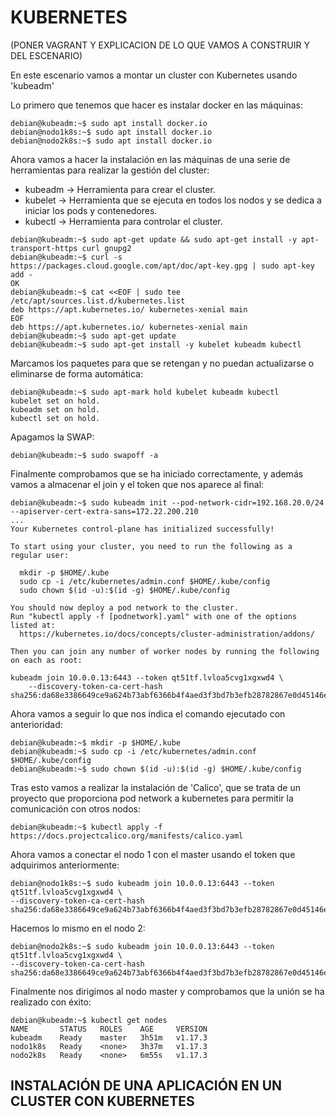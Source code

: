 # KUBERNETES


(PONER VAGRANT Y EXPLICACION DE LO QUE VAMOS A CONSTRUIR Y DEL ESCENARIO)

En este escenario vamos a montar un cluster con Kubernetes usando 'kubeadm'


Lo primero que tenemos que hacer es instalar docker en las máquinas:

~~~
debian@kubeadm:~$ sudo apt install docker.io
debian@nodo1k8s:~$ sudo apt install docker.io
debian@nodo2k8s:~$ sudo apt install docker.io
~~~

Ahora vamos a hacer la instalación en las máquinas de una serie de herramientas para realizar la gestión del cluster:

- kubeadm -> Herramienta para crear el cluster. 
- kubelet -> Herramienta que se ejecuta en todos los nodos y se dedica a iniciar los pods y contenedores.
- kubectl -> Herramienta para controlar el cluster.

~~~
debian@kubeadm:~$ sudo apt-get update && sudo apt-get install -y apt-transport-https curl gnupg2
debian@kubeadm:~$ curl -s https://packages.cloud.google.com/apt/doc/apt-key.gpg | sudo apt-key add -
OK
debian@kubeadm:~$ cat <<EOF | sudo tee /etc/apt/sources.list.d/kubernetes.list
deb https://apt.kubernetes.io/ kubernetes-xenial main
EOF
deb https://apt.kubernetes.io/ kubernetes-xenial main
debian@kubeadm:~$ sudo apt-get update
debian@kubeadm:~$ sudo apt-get install -y kubelet kubeadm kubectl
~~~

Marcamos los paquetes para que se retengan y no puedan actualizarse o eliminarse de forma automática:

~~~
debian@kubeadm:~$ sudo apt-mark hold kubelet kubeadm kubectl
kubelet set on hold.
kubeadm set on hold.
kubectl set on hold.
~~~

Apagamos la SWAP:

~~~
debian@kubeadm:~$ sudo swapoff -a
~~~

Finalmente comprobamos que se ha iniciado correctamente, y además vamos a almacenar el join y el token que nos aparece al final:

~~~
debian@kubeadm:~$ sudo kubeadm init --pod-network-cidr=192.168.20.0/24 --apiserver-cert-extra-sans=172.22.200.210
...
Your Kubernetes control-plane has initialized successfully!

To start using your cluster, you need to run the following as a regular user:

  mkdir -p $HOME/.kube
  sudo cp -i /etc/kubernetes/admin.conf $HOME/.kube/config
  sudo chown $(id -u):$(id -g) $HOME/.kube/config

You should now deploy a pod network to the cluster.
Run "kubectl apply -f [podnetwork].yaml" with one of the options listed at:
  https://kubernetes.io/docs/concepts/cluster-administration/addons/

Then you can join any number of worker nodes by running the following on each as root:

kubeadm join 10.0.0.13:6443 --token qt51tf.lvloa5cvg1xgxwd4 \
    --discovery-token-ca-cert-hash sha256:da68e3386649ce9a624b73abf6366b4f4aed3f3bd7b3efb28782867e0d45146e
~~~

Ahora vamos a seguir lo que nos indica el comando ejecutado con anterioridad:

~~~
debian@kubeadm:~$ mkdir -p $HOME/.kube
debian@kubeadm:~$ sudo cp -i /etc/kubernetes/admin.conf $HOME/.kube/config
debian@kubeadm:~$ sudo chown $(id -u):$(id -g) $HOME/.kube/config
~~~

Tras esto vamos a realizar la instalación de 'Calico', que se trata de un proyecto que proporciona pod network a kubernetes para permitir la comunicación con otros nodos:

~~~
debian@kubeadm:~$ kubectl apply -f https://docs.projectcalico.org/manifests/calico.yaml
~~~

Ahora vamos a conectar el nodo 1 con el master usando el token que adquirimos anteriormente:

~~~
debian@nodo1k8s:~$ sudo kubeadm join 10.0.0.13:6443 --token qt51tf.lvloa5cvg1xgxwd4 \
--discovery-token-ca-cert-hash sha256:da68e3386649ce9a624b73abf6366b4f4aed3f3bd7b3efb28782867e0d45146e
~~~

Hacemos lo mismo en el nodo 2:

~~~
debian@nodo2k8s:~$ sudo kubeadm join 10.0.0.13:6443 --token qt51tf.lvloa5cvg1xgxwd4 \
--discovery-token-ca-cert-hash sha256:da68e3386649ce9a624b73abf6366b4f4aed3f3bd7b3efb28782867e0d45146e
~~~

Finalmente nos dirigimos al nodo master y comprobamos que la unión se ha realizado con éxito:

~~~
debian@kubeadm:~$ kubectl get nodes
NAME       STATUS   ROLES    AGE     VERSION
kubeadm    Ready    master   3h51m   v1.17.3
nodo1k8s   Ready    <none>   3h37m   v1.17.3
nodo2k8s   Ready    <none>   6m55s   v1.17.3
~~~

## INSTALACIÓN DE UNA APLICACIÓN EN UN CLUSTER CON KUBERNETES


